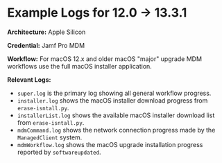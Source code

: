 # Example Logs for 12.0 -> 13.3.1

__Architecture:__ Apple Silicon

__Credential:__ Jamf Pro MDM

__Workflow:__ For macOS 12.x and older macOS "major" upgrade MDM workflows use the full macOS installer application.

__Relevant Logs:__
- `super.log` is the primary log showing all general workflow progress.
- `installer.log` shows the macOS installer download progress from `erase-isntall.py`.
- `installerList.log` shows the available macOS installer download list from `erase-isntall.py`.
- `mdmCommand.log` shows the network connection progress made by the `ManagedClient` system.
- `mdmWorkflow.log` shows the macOS upgrade installation progress reported by `softwareupdated`.
